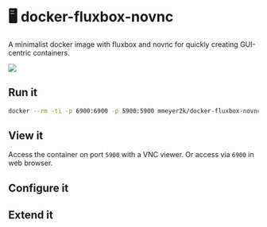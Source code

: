 # 🖥️ docker-fluxbox-novnc
A minimalist docker image with fluxbox and novnc for quickly creating GUI-centric containers.

![](https://img.shields.io/docker/pulls/mmeyer2k/docker-fluxbox-novnc.svg?cacheSeconds=3600)

## Run it
```bash
docker --rm -ti -p 6900:6900 -p 5900:5900 mmeyer2k/docker-fluxbox-novnc
```

## View it
Access the container on port `5900` with a VNC viewer.
Or access via `6900` in web browser.

## Configure it


## Extend it

